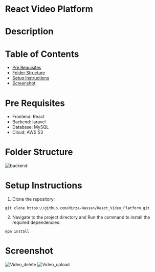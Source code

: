 # React Video Platform

# Description

# Table of Contents

- [Pre Requisites](#pre-requisites)
- [Folder Structure](#folder-structure)
- [Setup Instructions](#setup-instructions)
- [Screenshot](#screenshot)

# Pre Requisites
- Frontend: React
- Backend: laravel
- Database: MySQL
- Cloud: AWS S3

# Folder Structure
![backend](https://github.com/Mirza-Hassan/React_Video_Platform/assets/17096257/b5ed614e-a299-40fd-b5cf-7109a1086eef)

# Setup Instructions

1. Clone the repository:
```
git clone https://github.com/Mirza-Hassan/React_Video_Platform.git
```
2. Navigate to the project directory and Run the command to install the required dependencies:
```
npm install
```

# Screenshot
![Video_delete](https://github.com/Mirza-Hassan/React_Video_Platform/assets/17096257/37413d57-8054-4eda-9e5b-d324d1193812)
![Video_upload](https://github.com/Mirza-Hassan/React_Video_Platform/assets/17096257/a7542117-20fd-4a56-b8ce-0ff2f6900dca)
